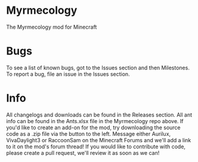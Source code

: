 Myrmecology
===========

The Myrmecology mod for Minecraft

Bugs
====

To see a list of known bugs, got to the Issues section and then Milestones. To report a bug, file an issue in the Issues section.

Info
====

All changelogs and downloads can be found in the Releases section.
All ant info can be found in the Ants.xlsx file in the Myrmecology repo above.
If you'd like to create an add-on for the mod, try downloading the source code as a .zip file via the button to the left. Message either Aurilux, VivaDaylight3 or RaccoonSam on the Minecraft Forums and we'll add a link to it on the mod's forum thread!
If you would like to contribute with code, please create a pull request, we'll review it as soon as we can!
